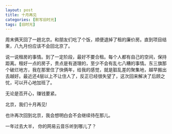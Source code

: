 ```yaml
---
layout: post
title: 十月再见
categories: [默写旧时光]
tags: [旧时光]
---
```


周末俩天回了一趟北京。和朋友们吃了个饭，顺便退掉了租的廉价房。直到项目结束，八九月份应该不会回北京了。

说一说租房的事情。到了一定阶段，最好不要合租。每个人都有自己的空间，保持距离。租好一点的房子，贵点是有道理的，至少不会有乱七八糟的事情。东三旗那个破烂地方，我在那里住了快俩年，给我的感觉，就是脏乱差的聚集地，越早搬出去越好。最近还4层以上不让住人了，反正已经很失望了，这次回来解决了后顾之忧，可以开心地加班了。

无论是否开心，赚钱要紧。

北京，我们十月再见! 

也许再次回到北京，我会想明白会不会继续待在那儿。

一年过去大半， 你的网易云音乐听到哪儿了？
